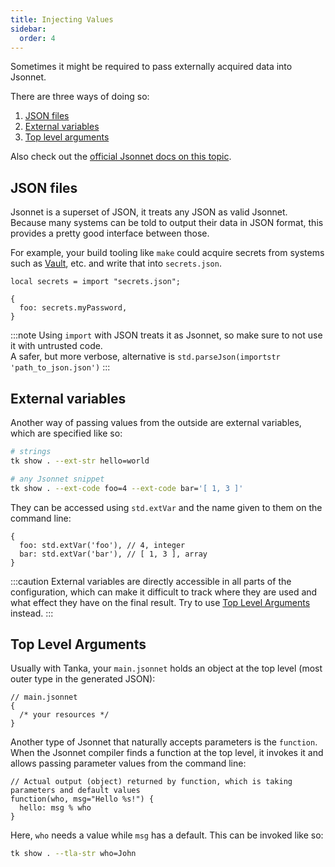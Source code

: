```yaml
---
title: Injecting Values
sidebar:
  order: 4
---
```


Sometimes it might be required to pass externally acquired data into Jsonnet.

There are three ways of doing so:

1. [JSON files](./jsonnet/injecting-values/#json-files)
2. [External variables](./jsonnet/injecting-values/#external-variables)
3. [Top level arguments](./jsonnet/injecting-values/#top-level-arguments)

Also check out the [official Jsonnet docs on this
topic](https://jsonnet.org/ref/language.html#passing-data-to-jsonnet).

## JSON files

Jsonnet is a superset of JSON, it treats any JSON as valid Jsonnet. Because many
systems can be told to output their data in JSON format, this provides a pretty
good interface between those.

For example, your build tooling like `make` could acquire secrets from systems such as
[Vault](https://www.vaultproject.io/), etc. and write that into `secrets.json`.

```jsonnet
local secrets = import "secrets.json";

{
  foo: secrets.myPassword,
}
```

:::note
Using `import` with JSON treats it as Jsonnet, so make sure to not
use it with untrusted code.  
A safer, but more verbose, alternative is `std.parseJson(importstr 'path_to_json.json')`
:::

## External variables

Another way of passing values from the outside are external variables, which are specified like so:

```bash
# strings
tk show . --ext-str hello=world

# any Jsonnet snippet
tk show . --ext-code foo=4 --ext-code bar='[ 1, 3 ]'
```

They can be accessed using `std.extVar` and the name given to them on the command line:

```jsonnet
{
  foo: std.extVar('foo'), // 4, integer
  bar: std.extVar('bar'), // [ 1, 3 ], array
}
```

:::caution
External variables are directly accessible in all parts of the
configuration, which can make it difficult to track where they are used and
what effect they have on the final result.
Try to use [Top Level Arguments](./jsonnet/injecting-values/#top-level-arguments) instead.
:::

## Top Level Arguments

Usually with Tanka, your `main.jsonnet` holds an object at the top level (most
outer type in the generated JSON):

```jsonnet
// main.jsonnet
{
  /* your resources */
}
```

Another type of Jsonnet that naturally accepts parameters is the `function`.
When the Jsonnet compiler finds a function at the top level, it invokes it and
allows passing parameter values from the command line:

```jsonnet
// Actual output (object) returned by function, which is taking parameters and default values
function(who, msg="Hello %s!") {
  hello: msg % who
}
```

Here, `who` needs a value while `msg` has a default. This can be invoked like so:

```bash
tk show . --tla-str who=John
```
